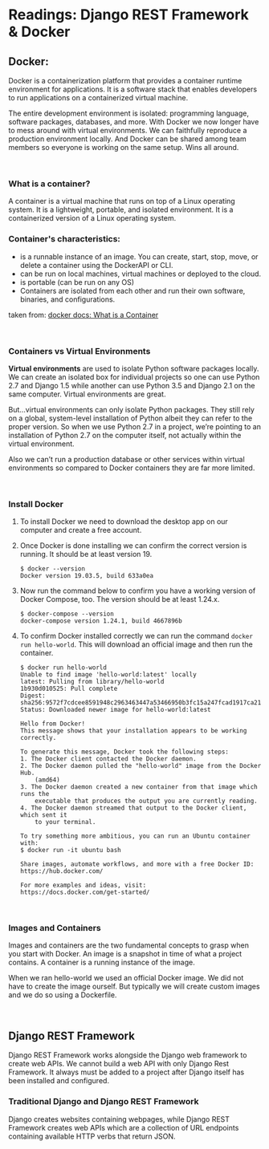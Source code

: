 # **Readings: Django REST Framework & Docker**


## **Docker:**

Docker is a containerization platform that provides a container runtime environment for applications. It is a software stack that enables developers to run applications on a containerized virtual machine.

The entire development environment is isolated: programming language, software packages, databases, and more. With Docker we now longer have to mess around with virtual environments. We can faithfully reproduce a production environment locally. And Docker can be shared among team members so everyone is working on the same setup. Wins all around.

<br>

### **What is a container?**

A container is a virtual machine that runs on top of a Linux operating system. It is a lightweight, portable, and isolated environment. It is a containerized version of a Linux operating system. 


### **Container's characteristics:**
- is a runnable instance of an image. You can create, start, stop, move, or delete a container using the DockerAPI or CLI.
- can be run on local machines, virtual machines or deployed to the cloud.
- is portable (can be run on any OS)
- Containers are isolated from each other and run their own software, binaries, and configurations.

taken from: [docker docs: What is a Container ](https://docs.docker.com/get-started/#what-is-a-container)

<br>

### **Containers vs Virtual Environments**

**Virtual environments** are used to isolate Python software packages locally. We can create an isolated box for individual projects so one can use Python 2.7 and Django 1.5 while another can use Python 3.5 and Django 2.1 on the same computer. Virtual environments are great.

But…virtual environments can only isolate Python packages. They still rely on a global, system-level installation of Python albeit they can refer to the proper version. So when we use Python 2.7 in a project, we’re pointing to an installation of Python 2.7 on the computer itself, not actually within the virtual environment.

Also we can’t run a production database or other services within virtual environments so compared to Docker containers they are far more limited.


<br>

### **Install Docker**

1. To install Docker we need to download the desktop app on our computer and create a free account. 

2. Once Docker is done installing we can confirm the correct version is running. It should be at least version 19.

    ```
    $ docker --version
    Docker version 19.03.5, build 633a0ea
    ```

3. Now run the command below to confirm you have a working version of Docker Compose, too. The version should be at least 1.24.x.
    ```
    $ docker-compose --version
    docker-compose version 1.24.1, build 4667896b
    ```

4. To confirm Docker installed correctly we can run the command ```docker run hello-world```. This will download an official image and then run the container. 
    ```
    $ docker run hello-world
    Unable to find image 'hello-world:latest' locally
    latest: Pulling from library/hello-world
    1b930d010525: Pull complete
    Digest: sha256:9572f7cdcee8591948c2963463447a53466950b3fc15a247fcad1917ca215a2f
    Status: Downloaded newer image for hello-world:latest

    Hello from Docker!
    This message shows that your installation appears to be working correctly.

    To generate this message, Docker took the following steps:
    1. The Docker client contacted the Docker daemon.
    2. The Docker daemon pulled the "hello-world" image from the Docker Hub.
        (amd64)
    3. The Docker daemon created a new container from that image which runs the
        executable that produces the output you are currently reading.
    4. The Docker daemon streamed that output to the Docker client, which sent it
        to your terminal.

    To try something more ambitious, you can run an Ubuntu container with:
    $ docker run -it ubuntu bash

    Share images, automate workflows, and more with a free Docker ID:
    https://hub.docker.com/

    For more examples and ideas, visit:
    https://docs.docker.com/get-started/
    ```

<br>

### **Images and Containers**

Images and containers are the two fundamental concepts to grasp when you start with Docker. An image is a snapshot in time of what a project contains. A container is a running instance of the image.

When we ran hello-world we used an official Docker image. We did not have to create the image ourself. But typically we will create custom images and we do so using a Dockerfile.

<br>


## **Django REST Framework**

Django REST Framework works alongside the Django web framework to create web APIs. We cannot build a web API with only Django Rest Framework. It always must be added to a project after Django itself has been installed and configured.


### **Traditional Django and Django REST Framework**

Django creates websites containing webpages, while Django REST Framework creates web APIs which are a collection of URL endpoints containing available HTTP verbs that return JSON.


